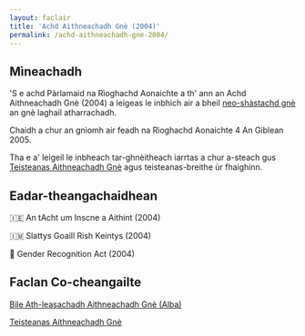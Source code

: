 ```yaml
---
layout: faclair
title: 'Achd Aithneachadh Gnè (2004)'
permalink: /achd-aithneachadh-gne-2004/
---
```


## Mìneachadh

'S e achd Pàrlamaid na Rìoghachd Aonaichte a th' ann an Achd Aithneachadh Gnè (2004) a leigeas le inbhich air a bheil [neo-shàstachd gnè](https://faclair.lgbt/neo-shastachd-gne) an gnè laghail atharrachadh.

Chaidh a chur an gnìomh air feadh na Rìoghachd Aonaichte 4 An Giblean 2005.

Tha e a' leigeil le inbheach tar-ghnèitheach iarrtas a chur a-steach gus [Teisteanas Aithneachadh Gnè](https://faclair.lgbt/teisteanas-aithneachadh-gne) agus teisteanas-breithe ùr fhaighinn.

## Eadar-theangachaidhean

&#x1f1ee;&#x1f1ea; An tAcht um Inscne a Aithint (2004)

&#x1f1ee;&#x1f1f2; Slattys Goaill Rish Keintys (2004)

&#x1f3f4;&#xe0067;&#xe0062;&#xe0065;&#xe006e;&#xe0067;&#xe007f; Gender Recognition Act (2004)

## Faclan Co-cheangailte 

[Bile Ath-leasachadh Aithneachadh Gnè (Alba)](https://faclair.lgbt/bile-ath-leasachadh-aithneachadh-gne-alba)

[Teisteanas Aithneachadh Gnè](https://faclair.lgbt/teisteanas-aithneachadh-gne)